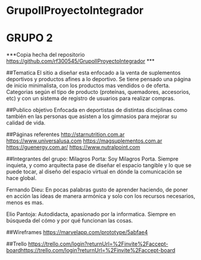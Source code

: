 # GrupoIIProyectoIntegrador
# GRUPO 2 #
 
***Copia hecha del repositorio https://github.com/rf300545/GrupoIIProyectoIntegrador ***


##Tematica
El sitio a diseñar esta enfocado a la venta de suplementos deportivos y 
productos afines a lo deportivo.
Se tiene pensado una página de inicio minimalista, con los productos mas vendidos o de oferta.
Categorias según el tipo de producto (proteínas, quemadores, accesorios, etc) y 
con un sistema de registro de usuarios para realizar compras.

##Publico objetivo
Enfocada en deportistas de distintas disciplinas como también en las personas que asisten a los 
gimnasios para mejorar su calidad de vida. 
 
##Páginas referentes
http://starnutrition.com.ar
https://www.universalusa.com
https://magsuplementos.com.ar
https://guenergy.com.ar/
https://www.nutralpoint.com

##Integrantes del grupo:
Milagros Porta:
Soy Milagros Porta. Siempre inquieta, y como arquitecta pase de diseñar el espacio tangible 
y lo que se puede tocar, al diseño del espacio virtual en dónde la comunicación se hace global.

Fernando Dieu:
En pocas palabras gusto de aprender haciendo, de poner en acción las ídeas de manera 
armónica y solo con los recursos necesarios, menos es mas.

Elio Pantoja:
Autodidacta, apasionado por la informatica. Siempre en búsqueda del cómo y
por qué funcionan las cosas.


##Wireframes
https://marvelapp.com/prototype/5abfae4

##Trello
https://trello.com/login?returnUrl=%2Finvite%2Faccept-boardhttps://trello.com/login?returnUrl=%2Finvite%2Faccept-board
